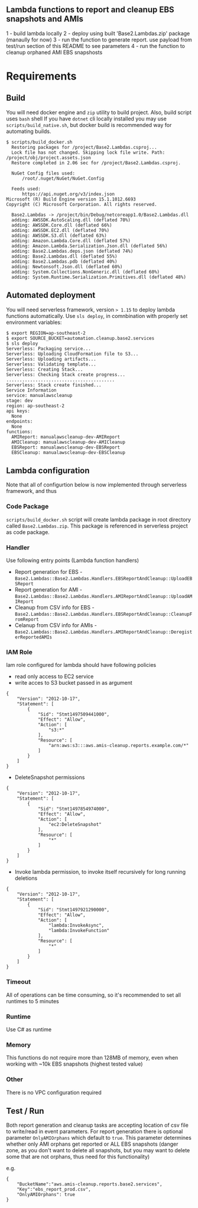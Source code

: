 ## Lambda functions to report and cleanup EBS snapshots and AMIs

1 - build lambda locally
2 - deploy using built 'Base2.Lambdas.zip' package (manaully for now)
3 - run the function to generate report. use payload from test/run
section of this README to see parameters
4 - run the function to cleanup orphaned AMI EBS snapshosts 

# Requirements

## Build

You will need docker engine and `zip` utility to build project. Also, build script uses `bash` shell
If you have `dotnet` cli locally installed you may use `scripts/build_native.sh`, but docker build is 
recommended way for automating builds. 

```
$ scripts/build_docker.sh
  Restoring packages for /project/Base2.Lambdas.csproj...
  Lock file has not changed. Skipping lock file write. Path: /project/obj/project.assets.json
  Restore completed in 2.06 sec for /project/Base2.Lambdas.csproj.

  NuGet Config files used:
      /root/.nuget/NuGet/NuGet.Config

  Feeds used:
      https://api.nuget.org/v3/index.json
Microsoft (R) Build Engine version 15.1.1012.6693
Copyright (C) Microsoft Corporation. All rights reserved.

  Base2.Lambdas -> /project/bin/Debug/netcoreapp1.0/Base2.Lambdas.dll
  adding: AWSSDK.AutoScaling.dll (deflated 70%)
  adding: AWSSDK.Core.dll (deflated 66%)
  adding: AWSSDK.EC2.dll (deflated 70%)
  adding: AWSSDK.S3.dll (deflated 63%)
  adding: Amazon.Lambda.Core.dll (deflated 57%)
  adding: Amazon.Lambda.Serialization.Json.dll (deflated 56%)
  adding: Base2.Lambdas.deps.json (deflated 74%)
  adding: Base2.Lambdas.dll (deflated 55%)
  adding: Base2.Lambdas.pdb (deflated 40%)
  adding: Newtonsoft.Json.dll (deflated 60%)
  adding: System.Collections.NonGeneric.dll (deflated 60%)
  adding: System.Runtime.Serialization.Primitives.dll (deflated 48%)

```

## Automated deployment

You will need serverless framework, version `> 1.15` to deploy lambda functions automatically. Use `sls deploy`, 
in comnbination with properly set environment variables:

```
$ export REGION=ap-southeast-2
$ export SOURCE_BUCKET=automation.cleanup.base2.services
$ sls deploy
Serverless: Packaging service...
Serverless: Uploading CloudFormation file to S3...
Serverless: Uploading artifacts...
Serverless: Validating template...
Serverless: Creating Stack...
Serverless: Checking Stack create progress...
.........................................
Serverless: Stack create finished...
Service Information
service: manualawscleanup
stage: dev
region: ap-southeast-2
api keys:
  None
endpoints:
  None
functions:
  AMIReport: manualawscleanup-dev-AMIReport
  AMICleanup: manualawscleanup-dev-AMICleanup
  EBSReport: manualawscleanup-dev-EBSReport
  EBSCleanup: manualawscleanup-dev-EBSCleanup
```

## Lambda configuration

Note that all of configurtion below is now implemented through serverless framework, and thus 

### Code Package

`scripts/build_docker.sh` script will create lambda package in root directory called `Base2.Lambdas.zip`.
This package is referenced in serverless project as code package.

### Handler

Use following entry points (Lambda function handlers)

- Report generation for EBS - `Base2.Lambdas::Base2.Lambdas.Handlers.EBSReportAndCleanup::UploadEBSReport`
- Report generation for AMI - `Base2.Lambdas::Base2.Lambdas.Handlers.AMIReportAndCleanup::UploadAMIReport`
- Cleanup from CSV info for EBS - `Base2.Lambdas::Base2.Lambdas.Handlers.EBSReportAndCleanup::CleanupFromReport`
- Celanup from CSV info for AMIs - `Base2.Lambdas::Base2.Lambdas.Handlers.AMIReportAndCleanup::DeregisterReportedAMIs`

### IAM Role

Iam role configured for lambda should have following policies

- read only access to EC2 service
- write acces to S3 bucket passed in as argument
```
{
    "Version": "2012-10-17",
    "Statement": [
        {
            "Sid": "Stmt1497509441000",
            "Effect": "Allow",
            "Action": [
                "s3:*"
            ],
            "Resource": [
                "arn:aws:s3:::aws.amis-cleanup.reports.example.com/*"
            ]
        }
    ]
}
```
- DeleteSnapshot permissions

```
{
    "Version": "2012-10-17",
    "Statement": [
        {
            "Sid": "Stmt1497854974000",
            "Effect": "Allow",
            "Action": [
                "ec2:DeleteSnapshot"
            ],
            "Resource": [
                "*"
            ]
        }
    ]
}
```
- Invoke lambda permission, to invoke itself recursively for long running
deletions
```
{
    "Version": "2012-10-17",
    "Statement": [
        {
            "Sid": "Stmt1497921290000",
            "Effect": "Allow",
            "Action": [
                "lambda:InvokeAsync",
                "lambda:InvokeFunction"
            ],
            "Resource": [
                "*"
            ]
        }
    ]
}
```


### Timeout

All of operations can be time consuming, so it's recommended to set all runtimes to 5 minutes

### Runtime

Use C# as runtime

### Memory

This functions do not require more than 128MB of memory, even when working with ~10k EBS snapshots (highest tested value)

### Other

There is no VPC configuration required

## Test / Run

Both report generation and cleanup tasks are accepting location of csv file to write/read
in event parameters. For report generation there is optional parameter `OnlyAMIOrphans` which default to 
`true`. This parameter determines whether only AMI orphans get reported or ALL EBS snapshots
(danger zone, as you don't want to delete all snapshots, but you may want to delete some that are not
orphans, thus need for this functionality)

e.g.
```
{
    "BucketName":"aws.amis-cleanup.reports.base2.services",
    "Key":"ebs_report_prod.csv",
    "OnlyAMIOrphans": true
}
```